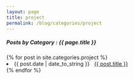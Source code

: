 ```yaml
---
layout: page
title: project
permalink: /blog/categories/project
---
```

 
<h5> Posts by Category : {{ page.title }} </h5>

<div class="card">
{% for post in site.categories.project %}
 <li class="category-posts"><span>{{ post.date | date_to_string }}</span> &nbsp; <a href="{{ post.url }}">{{ post.title }}</a></li>
{% endfor %}
</div>